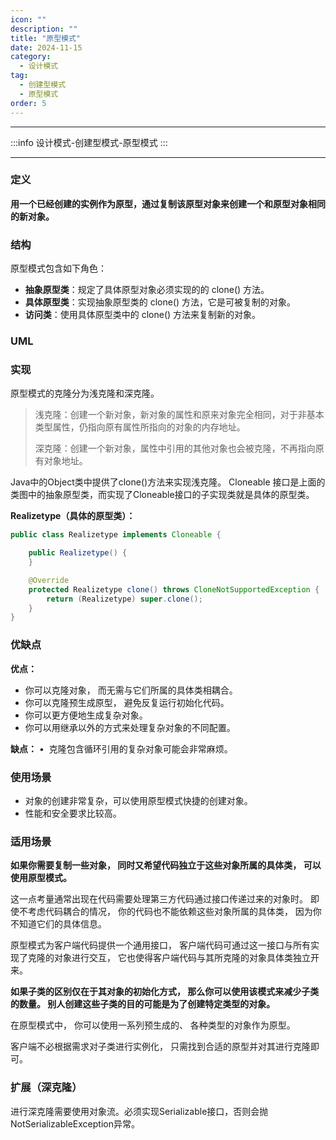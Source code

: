 ```yaml
---
icon: ""
description: ""
title: "原型模式"
date: 2024-11-15
category:
  - 设计模式
tag: 
  - 创建型模式
  - 原型模式
order: 5
---
```


---

:::info
设计模式-创建型模式-原型模式
:::

---

### 定义

**用一个已经创建的实例作为原型，通过复制该原型对象来创建一个和原型对象相同的新对象。**

### **结构**

原型模式包含如下角色：

- **抽象原型类**：规定了具体原型对象必须实现的的 clone() 方法。
- **具体原型类**：实现抽象原型类的 clone() 方法，它是可被复制的对象。
- **访问类**：使用具体原型类中的 clone() 方法来复制新的对象。

### UML

### **实现**

原型模式的克隆分为浅克隆和深克隆。

> 浅克隆：创建一个新对象，新对象的属性和原来对象完全相同，对于非基本类型属性，仍指向原有属性所指向的对象的内存地址。
> 
> 
> 深克隆：创建一个新对象，属性中引用的其他对象也会被克隆，不再指向原有对象地址。
> 

Java中的Object类中提供了clone()方法来实现浅克隆。 Cloneable 接口是上面的类图中的抽象原型类，而实现了Cloneable接口的子实现类就是具体的原型类。

**Realizetype（具体的原型类）：**

```java
public class Realizetype implements Cloneable {

    public Realizetype() {
    }

    @Override
    protected Realizetype clone() throws CloneNotSupportedException {
        return (Realizetype) super.clone();
    }
}
```

### 优缺点

**优点：**

- 你可以克隆对象， 而无需与它们所属的具体类相耦合。
- 你可以克隆预生成原型， 避免反复运行初始化代码。
- 你可以更方便地生成复杂对象。
- 你可以用继承以外的方式来处理复杂对象的不同配置。

**缺点：**
•  克隆包含循环引用的复杂对象可能会非常麻烦。

### 使用场景

- 对象的创建非常复杂，可以使用原型模式快捷的创建对象。
- 性能和安全要求比较高。

### 适用场景

**如果你需要复制一些对象， 同时又希望代码独立于这些对象所属的具体类， 可以使用原型模式。**

这一点考量通常出现在代码需要处理第三方代码通过接口传递过来的对象时。 即使不考虑代码耦合的情况， 你的代码也不能依赖这些对象所属的具体类， 因为你不知道它们的具体信息。

原型模式为客户端代码提供一个通用接口， 客户端代码可通过这一接口与所有实现了克隆的对象进行交互， 它也使得客户端代码与其所克隆的对象具体类独立开来。

**如果子类的区别仅在于其对象的初始化方式， 那么你可以使用该模式来减少子类的数量。 别人创建这些子类的目的可能是为了创建特定类型的对象。**

在原型模式中， 你可以使用一系列预生成的、 各种类型的对象作为原型。

客户端不必根据需求对子类进行实例化， 只需找到合适的原型并对其进行克隆即可。

### **扩展（深克隆）**

进行深克隆需要使用对象流。必须实现Serializable接口，否则会抛NotSerializableException异常。
